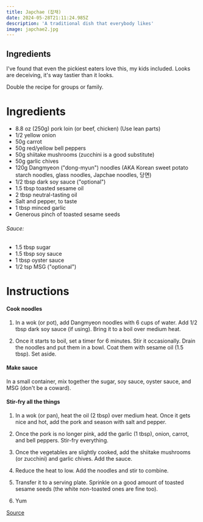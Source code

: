 ```yaml
---
title: Japchae (잡채)
date: 2024-05-28T21:11:24.985Z
description: 'A traditional dish that everybody likes'
image: japchae2.jpg
---
```


## **Ingredients**

I've found that even the pickiest eaters love this, my kids included. Looks are deceiving, it's way tastier than it looks.

Double the recipe for groups or family. 

# Ingredients

* 8.8 oz (250g) pork loin (or beef, chicken) (Use lean parts)
* 1/2 yellow onion
* 50g carrot
* 50g red/yellow bell peppers
* 50g shiitake mushrooms (zucchini is a good substitute)
* 50g garlic chives
* 120g Dangmyeon ("dong-myun") noodles (AKA Korean sweet potato starch noodles, glass noodles, Japchae noodles, 당면)
* 1/2 tbsp dark soy sauce ("optional")
* 1.5 tbsp toasted sesame oil
* 2 tbsp neutral-tasting oil
* Salt and pepper, to taste
* 1 tbsp minced garlic
* Generous pinch of toasted sesame seeds

###### Sauce:

* 1.5 tbsp sugar
* 1.5 tbsp soy sauce
* 1 tbsp oyster sauce
* 1/2 tsp MSG ("optional")

# Instructions

#### Cook noodles

1. In a wok (or pot), add Dangmyeon noodles with 6 cups of water. Add 1/2 tbsp dark soy sauce (if using). Bring it to a boil over medium heat.

2. Once it starts to boil, set a timer for 6 minutes. Stir it occasionally. Drain the noodles and put them in a bowl. Coat them with sesame oil (1.5 tbsp). Set aside.

#### Make sauce

In a small container, mix together the sugar, soy sauce, oyster sauce, and MSG (don't be a coward).

#### Stir-fry all the things

1. In a wok (or pan), heat the oil (2 tbsp) over medium heat. Once it gets nice and hot, add the pork and season with salt and pepper.

2. Once the pork is no longer pink, add the garlic (1 tbsp), onion, carrot, and bell peppers. Stir-fry everything. 

3. Once the vegetables are slightly cooked, add the shiitake mushrooms (or zucchini) and garlic chives. Add the sauce.

4. Reduce the heat to low. Add the noodles and stir to combine.

5. Transfer it to a serving plate. Sprinkle on a good amount of toasted sesame seeds (the white non-toasted ones are fine too). 

6. Yum

[Source](https://aaronandclaire.com/15-minute-easy-japchae-recipe-korean-glass-noodles/)
